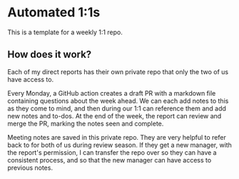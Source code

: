 # Automated 1:1s
This is a template for a weekly 1:1 repo.

## How does it work?

Each of my direct reports has their own private repo that only the two of us have access to.

Every Monday, a GitHub action creates a draft PR with a markdown file containing questions about the week ahead. We can each add notes to this as they come to mind, and then during our 1:1 can reference them and add new notes and to-dos. At the end of the week, the report can review and merge the PR, marking the notes seen and complete.

Meeting notes are saved in this private repo. They are very helpful to refer back to for both of us during review season. If they get a new manager, with the report's permission, I can transfer the repo over so they can have a consistent process, and so that the new manager can have access to previous notes.

